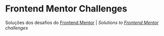 # Frontend Mentor Challenges
Soluções dos desafios do [Frontend Mentor](https://www.frontendmentor.io/challenges) | *Solutions to [Frontend Mentor](https://www.frontendmentor.io/challenges) challenges*
